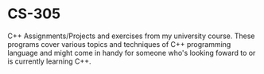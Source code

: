 # CS-305
C++ Assignments/Projects and exercises from my university course. These programs cover various topics and techniques of C++ programming language and might come in handy for someone who's looking foward to or is currently learning C++.
